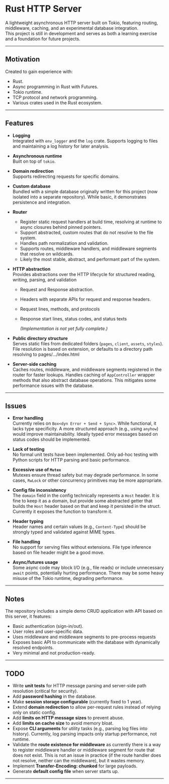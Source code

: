 # Rust HTTP Server

A lightweight asynchronous HTTP server built on Tokio, featuring routing, middleware, caching, and an experimental database integration.  
This project is still in development and serves as both a learning exercise and a foundation for future projects.

---

## Motivation

Created to gain experience with:

- Rust.
- Async programming in Rust with Futures.
- Tokio runtime.
- TCP protocol and network programming.
- Various crates used in the Rust ecosystem.

---

## Features

- **Logging**  
  Integrated with `env_logger` and the `log` crate. Supports logging to files and maintaining a log history for later analysis.

- **Asynchronous runtime**  
  Built on top of `tokio`.

- **Domain redirection**  
  Supports redirecting requests for specific domains.

- **Custom database**  
  Bundled with a simple database originally written for this project (now isolated into a separate repository). While basic, it demonstrates persistence and integration.

- **Router**

  - Register static request handlers at build time, resolving at runtime to async closures behind pinned pointers.
  - Support abstracted, custom routes that do not resolve to the file system.
  - Handles path normalization and validation.
  - Supports routes, middleware handlers, and middleware segments that resolve on wildcards.
  - Likely the most stable, abstract, and performant part of the system.

- **HTTP abstraction**  
  Provides abstractions over the HTTP lifecycle for structured reading, writing, parsing, and validation

  - Request and Response abstraction.
  - Headers with separate APIs for request and response headers.
  - Request lines, methods, and protocols
  - Response start lines, status codes, and status texts

    _(Implementation is not yet fully complete.)_

- **Public directory structure**  
  Serves static files from dedicated folders (`pages`, `client`, `assets`, `styles`).  
  File resolution is based on extension, or defaults to a directory path resolving to pages/.../index.html

- **Server-side caching**  
  Caches routes, middleware, and middleware segments registered in the router for faster lookups.
  Handles caching of `AppController` wrapper methods that also abstract database operations. This mitigates some performance issues with the database.

---

## Issues

- **Error handling**  
  Currently relies on `Box<dyn Error + Send + Sync>`. While functional, it lacks type specificity. A more structured approach (e.g., using `anyhow`) would improve maintainability. Ideally typed error messages based on status codes should be implemented.

- **Lack of testing**  
  No formal unit tests have been implemented. Only ad-hoc testing with Python scripts for HTTP parsing and basic performance.

- **Excessive use of `Mutex`**  
  Mutexes ensure thread safety but may degrade performance. In some cases, `RwLock` or other concurrency primitives may be more appropriate.

- **Config file inconsistency**  
  The `domain` field in the config technically represents a `Host` header. It is fine to keep it as a domain, but provide some abstracted getter
  that builds the `Host` header based on that and keep it persisted in the struct. Currently it exposes the function to transform it.

- **Header typing**  
  Header names and certain values (e.g., `Content-Type`) should be strongly typed and validated against MIME types.

- **File handling**  
  No support for serving files without extensions. File type inference based on file header might be a good move.

- **Async/futures usage**  
  Some async code may block I/O (e.g., file reads) or include unnecessary `await` points, potentially hurting performance.
  There may be some heavy misuse of the Tokio runtime, degrading performance.

---

## Notes

The repository includes a simple demo CRUD application with API based on this server, it features:

- Basic authentication (sign-in/out).
- User roles and user-specific data.
- Uses middleware and middleware segments to pre-process requests
- Exposes basic API to communicate with the database with dynamically resolved endpoints.
- Very minimal and not production-ready.

---

## TODO

- Write **unit tests** for HTTP message parsing and server-side path resolution (critical for security).
- Add **password hashing** in the database.
- Make **session storage configurable** (currently fixed to 1 year).
- Extend **domain redirection** to allow per-request rules instead of relying only on static config.
- Add **limits on HTTP message sizes** to prevent abuse.
- Add **limits on cache size** to avoid memory bloat.
- Expose **CLI arguments** for utility tasks (e.g., parsing log files into history). Currently, log parsing impacts only startup performance, not runtime.
- Validate the **route existence for middleware** as currently there is a way to register middleware handler or middleware segment for route that does not exist.
  This is not an issue in practice (if the route handler does not resolve, neither can the middleware), but it wastes memory.
- Implement **Transfer-Encoding: chunked** for large payloads.
- Generate **default config file** when server starts up.

---
